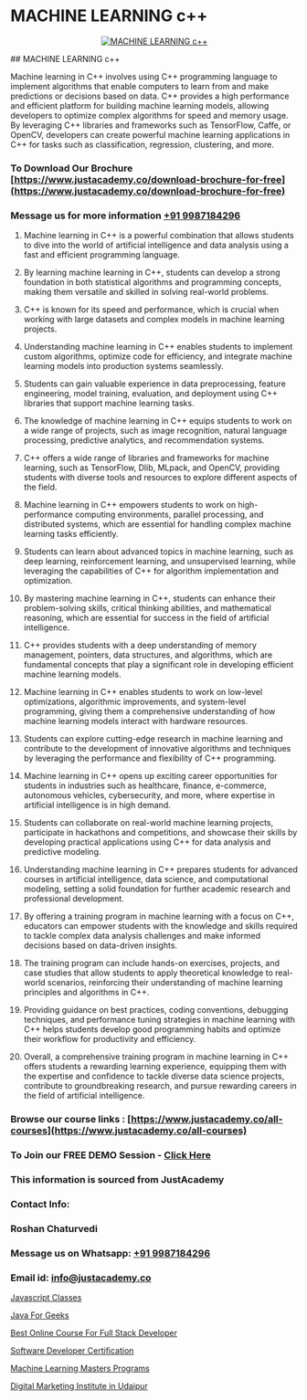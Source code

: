 # MACHINE LEARNING c++

<p align="center">
  <a href="https://justacademy.co/course-detail/machine-learning">
    <img src="https://justacademy.co/storage2/course_image/1709713428_course_image.webp" alt="MACHINE LEARNING c++">
  </a>
</p>
## MACHINE LEARNING c++

Machine learning in C++ involves using C++ programming language to implement algorithms that enable computers to learn from and make predictions or decisions based on data. C++ provides a high performance and efficient platform for building machine learning models, allowing developers to optimize complex algorithms for speed and memory usage. By leveraging C++ libraries and frameworks such as TensorFlow, Caffe, or OpenCV, developers can create powerful machine learning applications in C++ for tasks such as classification, regression, clustering, and more.
### To Download Our Brochure [https://www.justacademy.co/download-brochure-for-free](https://www.justacademy.co/download-brochure-for-free)
### Message us for more information [+91 9987184296](https://api.whatsapp.com/send?phone=919987184296)
1) Machine learning in C++ is a powerful combination that allows students to dive into the world of artificial intelligence and data analysis using a fast and efficient programming language.

2) By learning machine learning in C++, students can develop a strong foundation in both statistical algorithms and programming concepts, making them versatile and skilled in solving real-world problems.

3) C++ is known for its speed and performance, which is crucial when working with large datasets and complex models in machine learning projects.

4) Understanding machine learning in C++ enables students to implement custom algorithms, optimize code for efficiency, and integrate machine learning models into production systems seamlessly.

5) Students can gain valuable experience in data preprocessing, feature engineering, model training, evaluation, and deployment using C++ libraries that support machine learning tasks.

6) The knowledge of machine learning in C++ equips students to work on a wide range of projects, such as image recognition, natural language processing, predictive analytics, and recommendation systems.

7) C++ offers a wide range of libraries and frameworks for machine learning, such as TensorFlow, Dlib, MLpack, and OpenCV, providing students with diverse tools and resources to explore different aspects of the field.

8) Machine learning in C++ empowers students to work on high-performance computing environments, parallel processing, and distributed systems, which are essential for handling complex machine learning tasks efficiently.

9) Students can learn about advanced topics in machine learning, such as deep learning, reinforcement learning, and unsupervised learning, while leveraging the capabilities of C++ for algorithm implementation and optimization.

10) By mastering machine learning in C++, students can enhance their problem-solving skills, critical thinking abilities, and mathematical reasoning, which are essential for success in the field of artificial intelligence.

11) C++ provides students with a deep understanding of memory management, pointers, data structures, and algorithms, which are fundamental concepts that play a significant role in developing efficient machine learning models.

12) Machine learning in C++ enables students to work on low-level optimizations, algorithmic improvements, and system-level programming, giving them a comprehensive understanding of how machine learning models interact with hardware resources.

13) Students can explore cutting-edge research in machine learning and contribute to the development of innovative algorithms and techniques by leveraging the performance and flexibility of C++ programming.

14) Machine learning in C++ opens up exciting career opportunities for students in industries such as healthcare, finance, e-commerce, autonomous vehicles, cybersecurity, and more, where expertise in artificial intelligence is in high demand.

15) Students can collaborate on real-world machine learning projects, participate in hackathons and competitions, and showcase their skills by developing practical applications using C++ for data analysis and predictive modeling.

16) Understanding machine learning in C++ prepares students for advanced courses in artificial intelligence, data science, and computational modeling, setting a solid foundation for further academic research and professional development.

17) By offering a training program in machine learning with a focus on C++, educators can empower students with the knowledge and skills required to tackle complex data analysis challenges and make informed decisions based on data-driven insights.

18) The training program can include hands-on exercises, projects, and case studies that allow students to apply theoretical knowledge to real-world scenarios, reinforcing their understanding of machine learning principles and algorithms in C++.

19) Providing guidance on best practices, coding conventions, debugging techniques, and performance tuning strategies in machine learning with C++ helps students develop good programming habits and optimize their workflow for productivity and efficiency.

20) Overall, a comprehensive training program in machine learning in C++ offers students a rewarding learning experience, equipping them with the expertise and confidence to tackle diverse data science projects, contribute to groundbreaking research, and pursue rewarding careers in the field of artificial intelligence.

### Browse our course links : [https://www.justacademy.co/all-courses](https://www.justacademy.co/all-courses) 
### To Join our FREE DEMO Session - [Click Here](https://www.justacademy.co/register-for-course-demo)


### This information is sourced from JustAcademy
### Contact Info:
### Roshan Chaturvedi
### Message us on Whatsapp: [+91 9987184296](https://api.whatsapp.com/send?phone=919987184296)
### Email id: [info@justacademy.co](mailto:info@justacademy.co)
                
[Javascript Classes](https://www.linkedin.com/pulse/javascript-classes-software-training-mountain-view-zc6ce?trackingId=CFK%2BUc3d9nK1isCuK%2FLgfA%3D%3D&lipi=urn%3Ali%3Apage%3Ad_flagship3_company_admin%3BRmRTtwAISLyMmFqcBdL04g%3D%3D)

[Java For Geeks](https://www.linkedin.com/pulse/java-geeks-justacademy-uqr3c/)

[Best Online Course For Full Stack Developer](https://medium.com/@sagarawat89/best-online-course-for-full-stack-developer-ee131bbc1814)

[Software Developer Certification](https://medium.com/@namusn/software-developer-certification-aa19ecca8535)

[Machine Learning Masters Programs](https://justacademyin.github.io/justacademy/machine-learning-masters-programs)

[Digital Marketing Institute in Udaipur](https://justacademyin.github.io/justacademy/digital-marketing-institute-in-udaipur)

